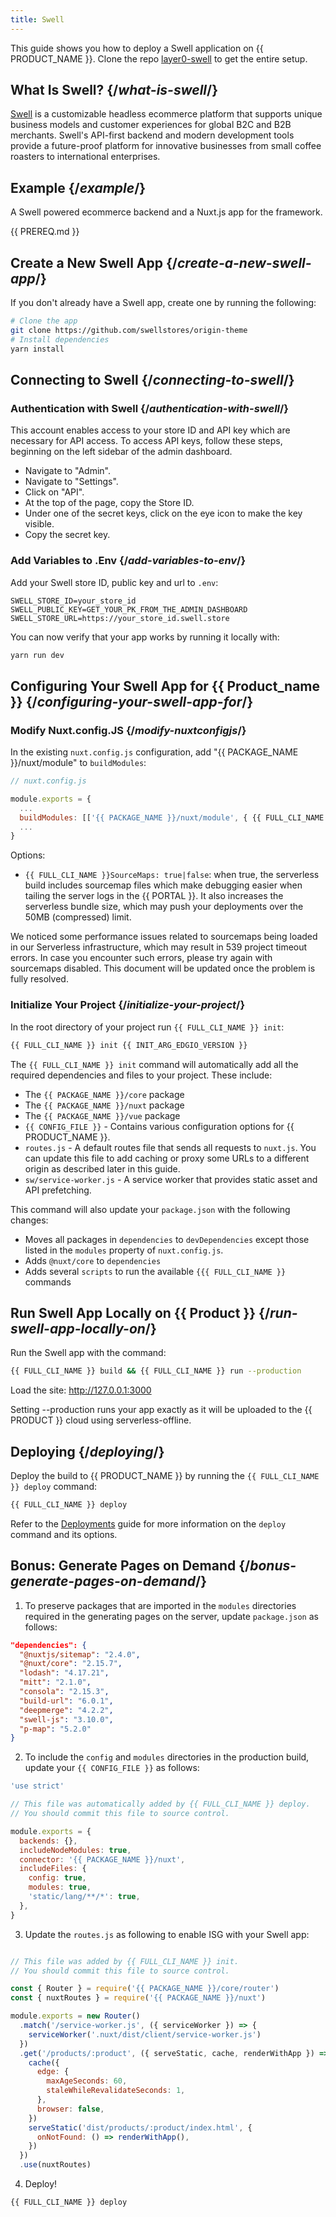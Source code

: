 ```yaml
---
title: Swell
---
```


This guide shows you how to deploy a Swell application on {{ PRODUCT_NAME }}. Clone the repo [layer0-swell](https://github.com/layer0-docs/layer0-swell) to get the entire setup.

## What Is Swell? {/*what-is-swell*/}

[Swell](https://www.swell.is/) is a customizable headless ecommerce platform that supports unique business models and customer experiences for global B2C and B2B merchants. Swell's API-first backend and modern development tools provide a future-proof platform for innovative businesses from small coffee roasters to international enterprises.

## Example {/*example*/}

A Swell powered ecommerce backend and a Nuxt.js app for the framework.

<ExampleButtons
  title="Swell with Nuxt.js"
  siteUrl="https://layer0-docs-swell-origin-theme-default.layer0-limelight.link"
  repoUrl="https://github.com/edgio-docs/edgio-swell-example" 
  deployFromRepo />

{{ PREREQ.md }}

## Create a New Swell App {/*create-a-new-swell-app*/}

If you don't already have a Swell app, create one by running the following:

```bash
# Clone the app
git clone https://github.com/swellstores/origin-theme
# Install dependencies
yarn install
```

## Connecting to Swell {/*connecting-to-swell*/}

### Authentication with Swell {/*authentication-with-swell*/}

This account enables access to your store ID and API key which are necessary for API access. To access API keys, follow these steps, beginning on the left sidebar of the admin dashboard.

- Navigate to "Admin".
- Navigate to "Settings".
- Click on "API".
- At the top of the page, copy the Store ID.
- Under one of the secret keys, click on the eye icon to make the key visible.
- Copy the secret key.

### Add Variables to .Env {/*add-variables-to-env*/}

Add your Swell store ID, public key and url to `.env`:

```
SWELL_STORE_ID=your_store_id
SWELL_PUBLIC_KEY=GET_YOUR_PK_FROM_THE_ADMIN_DASHBOARD
SWELL_STORE_URL=https://your_store_id.swell.store
```

You can now verify that your app works by running it locally with:

```bash
yarn run dev
```

<a id="configuring-your-swell-app"></a>

## Configuring Your Swell App for {{ Product_name }} {/*configuring-your-swell-app-for*/}

### Modify Nuxt.config.JS {/*modify-nuxtconfigjs*/}

In the existing `nuxt.config.js` configuration, add "{{ PACKAGE_NAME }}/nuxt/module" to `buildModules`:

```js
// nuxt.config.js

module.exports = {
  ...
  buildModules: [['{{ PACKAGE_NAME }}/nuxt/module', { {{ FULL_CLI_NAME }}SourceMaps: true }]],
  ...
}
```

Options:

- `{{ FULL_CLI_NAME }}SourceMaps: true|false`: when true, the serverless build includes sourcemap files which make debugging easier when tailing the server logs in the {{ PORTAL }}. It also increases the serverless bundle size, which may push your deployments over the 50MB (compressed) limit.

<Callout type="warning">

  We noticed some performance issues related to sourcemaps being loaded in our Serverless infrastructure, which may result in 539 project timeout errors. In case you encounter such errors, please try again with sourcemaps disabled. This document will be updated once the problem is fully resolved.

</Callout>

### Initialize Your Project {/*initialize-your-project*/}

In the root directory of your project run `{{ FULL_CLI_NAME }} init`:

```bash
{{ FULL_CLI_NAME }} init {{ INIT_ARG_EDGIO_VERSION }}
```

The `{{ FULL_CLI_NAME }} init` command will automatically add all the required dependencies and files to your project. These include:

- The `{{ PACKAGE_NAME }}/core` package
- The `{{ PACKAGE_NAME }}/nuxt` package
- The `{{ PACKAGE_NAME }}/vue` package
- `{{ CONFIG_FILE }}` - Contains various configuration options for {{ PRODUCT_NAME }}.
- `routes.js` - A default routes file that sends all requests to `nuxt.js`. You can update this file to add caching or proxy some URLs to a different origin as described later in this guide.
- `sw/service-worker.js` - A service worker that provides static asset and API prefetching.

This command will also update your `package.json` with the following changes:

- Moves all packages in `dependencies` to `devDependencies` except those listed in the `modules` property of `nuxt.config.js`.
- Adds `@nuxt/core` to `dependencies`
- Adds several `scripts` to run the available `{{{ FULL_CLI_NAME }}` commands

<a id="run-swell-app-locally-on-layer0"></a>

## Run Swell App Locally on {{ Product }} {/*run-swell-app-locally-on*/}

Run the Swell app with the command:

```bash
{{ FULL_CLI_NAME }} build && {{ FULL_CLI_NAME }} run --production
```

Load the site: http://127.0.0.1:3000

Setting --production runs your app exactly as it will be uploaded to the {{ PRODUCT }} cloud using serverless-offline.

## Deploying {/*deploying*/}

Deploy the build to {{ PRODUCT_NAME }} by running the `{{ FULL_CLI_NAME }} deploy` command:

```bash
{{ FULL_CLI_NAME }} deploy
```

Refer to the [Deployments](/guides/basics/deployments) guide for more information on the `deploy` command and its options.

## Bonus: Generate Pages on Demand {/*bonus-generate-pages-on-demand*/}

1. To preserve packages that are imported in the `modules` directories required in the generating pages on the server, update `package.json` as follows:

```json ins="4-10"
"dependencies": {
  "@nuxtjs/sitemap": "2.4.0",
  "@nuxt/core": "2.15.7",
  "lodash": "4.17.21",
  "mitt": "2.1.0",
  "consola": "2.15.3",
  "build-url": "6.0.1",
  "deepmerge": "4.2.2",
  "swell-js": "3.10.0",
  "p-map": "5.2.0"
}
```

2. To include the `config` and `modules` directories in the production build, update your `{{ CONFIG_FILE }}` as follows:

```js ins="10-14"
'use strict'

// This file was automatically added by {{ FULL_CLI_NAME }} deploy.
// You should commit this file to source control.

module.exports = {
  backends: {},
  includeNodeModules: true,
  connector: '{{ PACKAGE_NAME }}/nuxt',
  includeFiles: {
    config: true,
    modules: true,
    'static/lang/**/*': true,
  },
}

```

3. Update the `routes.js` as following to enable ISG with your Swell app:

```js ins="15-25"

// This file was added by {{ FULL_CLI_NAME }} init.
// You should commit this file to source control.

const { Router } = require('{{ PACKAGE_NAME }}/core/router')
const { nuxtRoutes } = require('{{ PACKAGE_NAME }}/nuxt')

module.exports = new Router()
  .match('/service-worker.js', ({ serviceWorker }) => {
    serviceWorker('.nuxt/dist/client/service-worker.js')
  })
  .get('/products/:product', ({ serveStatic, cache, renderWithApp }) => {
    cache({
      edge: {
        maxAgeSeconds: 60,
        staleWhileRevalidateSeconds: 1,
      },
      browser: false,
    })
    serveStatic('dist/products/:product/index.html', {
      onNotFound: () => renderWithApp(),
    })
  })
  .use(nuxtRoutes)
```

4. Deploy!

```bash
{{ FULL_CLI_NAME }} deploy
```

